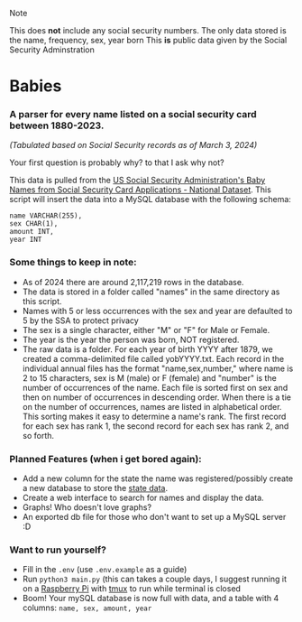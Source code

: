 > [!NOTE]  
> This does **not** include any social security numbers. The only data stored is the name, frequency, sex, year born
> This **is** public data given by the Social Security Adminstration

# Babies
### A parser for every name listed on a social security card between 1880-2023.
*(Tabulated based on Social Security records as of March 3, 2024)*

Your first question is probably why? to that I ask why not?

This data is pulled from the [US Social Security Administration's Baby Names from Social Security Card Applications - National Dataset](https://catalog.data.gov/dataset/baby-names-from-social-security-card-applications-national-data).
This script will insert the data into a MySQL database with the following schema:
```
name VARCHAR(255),
sex CHAR(1),
amount INT,
year INT
```

### Some things to keep in note:
- As of 2024 there are around 2,117,219 rows in the database.
- The data is stored in a folder called "names" in the same directory as this script.
- Names with 5 or less occurrences with the sex and year are defaulted to 5 by the SSA to protect privacy
- The sex is a single character, either "M" or "F" for Male or Female.
- The year is the year the person was born, NOT registered.
- The raw data is a folder. For each year of birth YYYY after 1879, we created a comma-delimited file called yobYYYY.txt.
  Each record in the individual annual files has the format "name,sex,number," where name is 2 to 15
  characters, sex is M (male) or F (female) and "number" is the number of occurrences of the name.
  Each file is sorted first on sex and then on number of occurrences in descending order. When there is
  a tie on the number of occurrences, names are listed in alphabetical order. This sorting makes it easy to
  determine a name's rank. The first record for each sex has rank 1, the second record for each sex has
  rank 2, and so forth.

### Planned Features (when i get bored again):
- Add a new column for the state the name was registered/possibly create a new database to store the [state data](https://www.ssa.gov/oact/babynames/limits.html).
- Create a web interface to search for names and display the data.
- Graphs! Who doesn't love graphs?
- An exported db file for those who don't want to set up a MySQL server :D

### Want to run yourself?
- Fill in the `.env` (use `.env.example` as a guide)
- Run `python3 main.py` (this can takes a couple days, I suggest running it on a [Raspberry Pi](https://www.raspberrypi.com/) with [tmux](https://github.com/tmux/tmux) to run while terminal is closed
- Boom! Your mySQL database is now full with data, and a table with 4 columns: `name, sex, amount, year`
